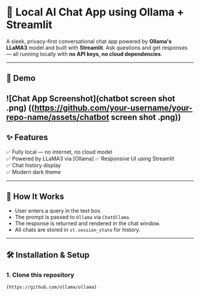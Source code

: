 # 🤖 Local AI Chat App using Ollama + Streamlit

A sleek, privacy-first conversational chat app powered by **Ollama's LLaMA3** model and built with **Streamlit**. Ask questions and get responses — all running locally with **no API keys, no cloud dependencies**.

---

## 📸 Demo

![Chat App Screenshot](chatbot screen shot .png)
((https://github.com/your-username/your-repo-name/assets/chatbot screen shot .png)) 
---

## ✨ Features

✅ Fully local — no internet, no cloud model  
✅ Powered by LLaMA3 via [Ollama] 
✅ Responsive UI using Streamlit  
✅ Chat history display  
✅ Modern dark theme  

---

## 🚀 How It Works

- User enters a query in the text box.
- The prompt is passed to `Ollama` via `ChatOllama`.
- The response is returned and rendered in the chat window.
- All chats are stored in `st.session_state` for history.

---

## 🛠️ Installation & Setup

### 1. Clone this repository

```bash
(https://github.com/ollama/ollama)
